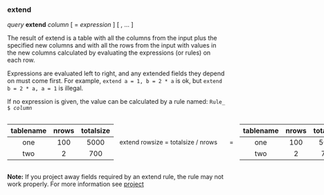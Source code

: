 ### extend

*query* **extend** *column* [ = *expression* ] [ , ... ]

The result of extend is a table with all the columns from the input plus the specified new columns and with all the rows from the input with values in the new columns calculated by evaluating the expressions (or rules) on each row.

Expressions are evaluated left to right, and any extended fields they depend on must come first. For example, `extend a = 1, b = 2 * a` is ok, but `extend b = 2 * a, a = 1` is illegal.

If no expression is given, the value can be calculated by a rule named: <code>Rule_ $ <i>column</i></code>

<div style="display: flex; justify-content: space-around; align-items: center;" class="table-style table-full-width">

<div style="flex-shrink: 0;flex-grow: 1;">

| tablename | nrows | totalsize | 
| :---: | :---: | :---: |
| one | 100 | 5000 | 
| two | 2 | 700 |

</div>
<div style="flex-shrink: 0;text-align: center; padding-left: 1em; padding-right: 1em;">

extend rowsize = totalsize / nrows

</div>
<div style="flex-shrink: 0;text-align: center; padding-left: 1em; padding-right: 1em;">

=

</div>
<div style="flex-shrink: 0;flex-grow: 1;">

| tablename | nrows | totalsize | rowsize | 
| :---: | :---: | :---: | :---: |
| one | 100 | 5000 | 50 | 
| two | 2 | 700 | 350 |

</div>
</div>

**Note:** If you project away fields required by an extend rule, the rule may not work properly. For more information see [project](<project.md>)